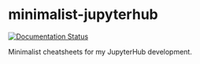 # minimalist-jupyterhub

[![Documentation Status](http://readthedocs.org/projects/doc-basics/badge/?version=latest)](http://doc-basics.readthedocs.io/en/latest/?badge=latest)

Minimalist cheatsheets for my JupyterHub development.
